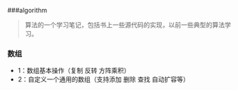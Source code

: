 ###algorithm
 > 算法的一个学习笔记，包括书上一些源代码的实现，以前一些典型的算法学习。
 
### 数组
   * 1：数组基本操作（复制 反转 方阵乘积）
   * 2：自定义一个通用的数组（支持添加 删除 查找 自动扩容等）